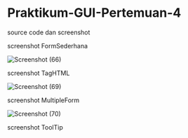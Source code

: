 # Praktikum-GUI-Pertemuan-4
source code dan screenshot

screenshot FormSederhana 

![Screenshot (66)](https://user-images.githubusercontent.com/44077159/55981336-9a142b00-5cc0-11e9-9d81-b36f555ed178.png)

screenshot TagHTML

![Screenshot (69)](https://user-images.githubusercontent.com/44077159/55981532-1b6bbd80-5cc1-11e9-907e-9b5471e15369.png)

screenshot MultipleForm

![Screenshot (70)](https://user-images.githubusercontent.com/44077159/55981634-5c63d200-5cc1-11e9-9cfa-a7c467877f3c.png)

screenshot ToolTip

